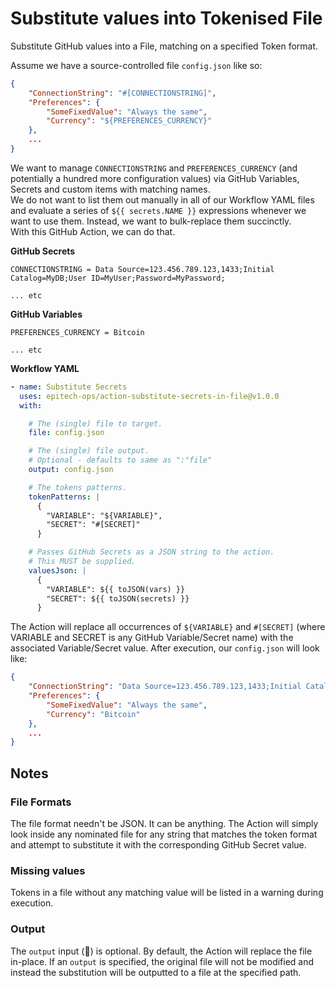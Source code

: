 # Substitute values into Tokenised File

Substitute GitHub values into a File, matching on a specified Token format.

Assume we have a source-controlled file `config.json` like so:

```json
{
    "ConnectionString": "#[CONNECTIONSTRING]",
    "Preferences": {
        "SomeFixedValue": "Always the same",
        "Currency": "${PREFERENCES_CURRENCY}"
    },
    ...
}
```

We want to manage `CONNECTIONSTRING` and `PREFERENCES_CURRENCY` (and potentially a hundred more configuration values) via GitHub Variables, Secrets and custom items with matching names.  
We do not want to list them out manually in all of our Workflow YAML files and evaluate a series of `${{ secrets.NAME }}` expressions whenever we want to use them. Instead, we want to bulk-replace them succinctly.  
With this GitHub Action, we can do that.

**GitHub Secrets**

```
CONNECTIONSTRING = Data Source=123.456.789.123,1433;Initial Catalog=MyDB;User ID=MyUser;Password=MyPassword;

... etc
```

**GitHub Variables**

```
PREFERENCES_CURRENCY = Bitcoin

... etc
```


**Workflow YAML**

```yaml
- name: Substitute Secrets
  uses: epitech-ops/action-substitute-secrets-in-file@v1.0.0
  with:

    # The (single) file to target.
    file: config.json

    # The (single) file output.
    # Optional - defaults to same as ":"file"
    output: config.json

    # The tokens patterns.
    tokenPatterns: |
      {
        "VARIABLE": "${VARIABLE}",
        "SECRET": "#[SECRET]"
      }

    # Passes GitHub Secrets as a JSON string to the action.
    # This MUST be supplied.
    valuesJson: |
      {
        "VARIABLE": ${{ toJSON(vars) }}
        "SECRET": ${{ toJSON(secrets) }}
      }
```

The Action will replace all occurrences of `${VARIABLE}` and `#[SECRET]` (where VARIABLE and SECRET is any GitHub Variable/Secret name) with the associated Variable/Secret value. After execution, our `config.json` will look like:

```json
{
    "ConnectionString": "Data Source=123.456.789.123,1433;Initial Catalog=MyDB;User ID=MyUser;Password=MyPassword;",
    "Preferences": {
        "SomeFixedValue": "Always the same",
        "Currency": "Bitcoin"
    },
    ...
}
```

## Notes

### File Formats

The file format needn't be JSON. It can be anything. The Action will simply look inside any nominated file for any string that matches the token format and attempt to substitute it with the corresponding GitHub Secret value.

### Missing values

Tokens in a file without any matching value will be listed in a warning during execution.

### Output

The `output` input (🤔) is optional. By default, the Action will replace the file in-place. If an `output` is specified, the original file will not be modified and instead the substitution will be outputted to a file at the specified path.